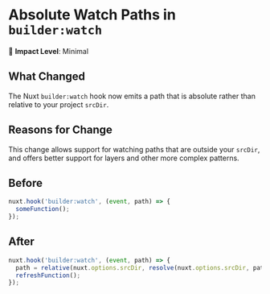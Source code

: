# Absolute Watch Paths in `builder:watch`

🚦 **Impact Level**: Minimal

## What Changed

The Nuxt `builder:watch` hook now emits a path that is absolute rather than relative to your project `srcDir`.

## Reasons for Change

This change allows support for watching paths that are outside your `srcDir`, and offers better support for layers and other more complex patterns.


## Before

```jsx
nuxt.hook('builder:watch', (event, path) => {
  someFunction();
});
```

## After

```jsx
nuxt.hook('builder:watch', (event, path) => {
  path = relative(nuxt.options.srcDir, resolve(nuxt.options.srcDir, path));
  refreshFunction();
});
```
